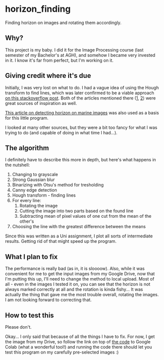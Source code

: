 # horizon_finding
Finding horizon on images and rotating them accordingly.

## Why?
This project is my baby. I did it for the Image Processing course (last semester of my Bachelor's at AGH), and somehow I became very invested in it.
I know it's far from perfect, but I'm working on it.

## Giving credit where it's due
Initially, I was very lost on what to do. I had a vague idea of using the Hough transform to find lines, which was later confirmed to be a viable approach [on this stackoverflow post](https://stackoverflow.com/questions/4705837/horizon-detection-algorithm). Both of the articles mentioned there ([1](http://citeseerx.ist.psu.edu/viewdoc/summary?doi=10.1.1.16.6951), [2](http://eprints.qut.edu.au/12839/1/3067a485.pdf)) were great sources of inspiration as well.

[This article on detecting horizon on marine images](https://doi.org/10.1007/s00773-017-0464-8) was also used as a basis for this little program.

I looked at many other sources, but they were a bit too fancy for what I was trying to do (and capable of doing in what time I had...).

## The algorithm
I definitely have to describe this more in depth, but here's what happens in the nutshell:
1. Changing to grayscale
2. Strong Gaussian blur
3. Binarizing with Otsu's method for tresholding
4. Canny edge detection
5. Hough transform - finding lines
6. For every line:
    1. Rotating the image
    2. Cutting the image into two parts based on the found line
    3. Subtracting mean of pixel values of one cut from the mean of the other's
7. Choosing the line with the greatest difference between the means

Since this was written as a Uni assignment, I plot all sorts of intermediate results. Getting rid of that might speed up the program.

## What I plan to fix
The performance is really bad (as in, it is sloooow). Also, while it was convenient for me to get the input images from my Google Drive, now that I'm putting this up, I'll need to change the method to local upload. Most of all - even in the images I tested it on, you can see that the horizon is not always marked correctly at all and the rotation is kinda fishy... It was actually the thing that gave me the most trouble overall, rotating the images. I am not looking forward to correcting that.

## How to test this
Please don't.



Okay... I only said that because of all the things I have to fix. For now, I get the image from my Drive, so follow the link on top of [the code](horizon_finding.ipynb) to Google Colab (what a wonderful tool!) and running the code there should let you test this program on my carefully pre-selected images :)
